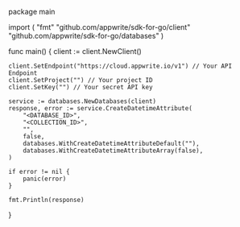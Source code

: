 package main

import (
    "fmt"
    "github.com/appwrite/sdk-for-go/client"
    "github.com/appwrite/sdk-for-go/databases"
)

func main() {
    client := client.NewClient()

    client.SetEndpoint("https://cloud.appwrite.io/v1") // Your API Endpoint
    client.SetProject("") // Your project ID
    client.SetKey("") // Your secret API key

    service := databases.NewDatabases(client)
    response, error := service.CreateDatetimeAttribute(
        "<DATABASE_ID>",
        "<COLLECTION_ID>",
        "",
        false,
        databases.WithCreateDatetimeAttributeDefault(""),
        databases.WithCreateDatetimeAttributeArray(false),
    )

    if error != nil {
        panic(error)
    }

    fmt.Println(response)
}
